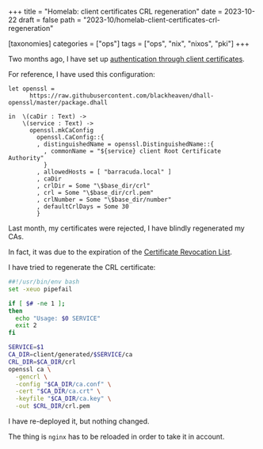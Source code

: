 +++
title = "Homelab: client certificates CRL regeneration"
date = 2023-10-22
draft = false
path = "2023-10/homelab-client-certificates-crl-regeneration"

[taxonomies]
categories = ["ops"]
tags = ["ops", "nix", "nixos", "pki"]
+++

Two months ago, I have set up [authentication through client certificates](@/blog/2023-08-23-homelab-client-certificates.md).

For reference, I have used this configuration:

```dhall
let openssl =
      https://raw.githubusercontent.com/blackheaven/dhall-openssl/master/package.dhall

in  \(caDir : Text) ->
    \(service : Text) ->
      openssl.mkCaConfig
        openssl.CaConfig::{
        , distinguishedName = openssl.DistinguishedName::{
          , commonName = "${service} client Root Certificate Authority"
          }
        , allowedHosts = [ "barracuda.local" ]
        , caDir
        , crlDir = Some "\$base_dir/crl"
        , crl = Some "\$base_dir/crl.pem"
        , crlNumber = Some "\$base_dir/number"
        , defaultCrlDays = Some 30
        }
```

Last month, my certificates were rejected, I have blindly regenerated my CAs.

In fact, it was due to the expiration of the [Certificate Revocation List](https://en.wikipedia.org/wiki/Certificate_revocation_list).

I have tried to regenerate the CRL certificate:

```bash
##!/usr/bin/env bash
set -xeuo pipefail

if [ $# -ne 1 ];
then
  echo "Usage: $0 SERVICE"
  exit 2
fi

SERVICE=$1
CA_DIR=client/generated/$SERVICE/ca
CRL_DIR=$CA_DIR/crl
openssl ca \
  -gencrl \
  -config "$CA_DIR/ca.conf" \
  -cert "$CA_DIR/ca.crt" \
  -keyfile "$CA_DIR/ca.key" \
  -out $CRL_DIR/crl.pem
```

I have re-deployed it, but nothing changed.

The thing is `nginx` has to be reloaded in order to take it in account.
